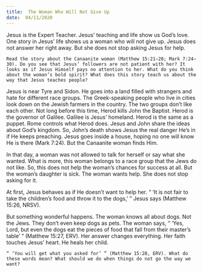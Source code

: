 ```yaml
---
title:  The Woman Who Will Not Give Up 
date:  04/11/2020
---
```


Jesus is the Expert Teacher. Jesus’ teaching and life show us God’s love. One story in Jesus’ life shows us a woman who will not give up. Jesus does not answer her right away. But she does not stop asking Jesus for help.

`Read the story about the Canaanite woman (Matthew 15:21–28; Mark 7:24–30). Do you see that Jesus’ followers are not patient with her? It looks as if Jesus Himself pays no attention to her. What do you think about the woman’s bold spirit? What does this story teach us about the way that Jesus teaches people?`

Jesus is near Tyre and Sidon. He goes into a land filled with strangers and hate for different race groups. The Greek-speaking people who live in cities look down on the Jewish farmers in the country. The two groups don’t like each other. Not long before this time, Herod kills John the Baptist. Herod is the governor of Galilee. Galilee is Jesus’ homeland. Herod is the same as a puppet. Rome controls what Herod does. Jesus and John share the ideas about God’s kingdom. So, John’s death shows Jesus the real danger He’s in if He keeps preaching. Jesus goes inside a house, hoping no one will know He is there (Mark 7:24). But the Canaanite woman finds Him.

In that day, a woman was not allowed to talk for herself or say what she wanted. What is more, this woman belongs to a race group that the Jews do not like. So, this does not help the woman’s chances for success at all. But the woman’s daughter is sick. The woman wants help. She does not stop asking for it.

At first, Jesus behaves as if He doesn’t want to help her. “ ‘It is not fair to take the children’s food and throw it to the dogs,’ ” Jesus says (Matthew 15:26, NRSV).

But something wonderful happens. The woman knows all about dogs. Not the Jews. They don’t even keep dogs as pets. The woman says, “ ‘Yes, Lord, but even the dogs eat the pieces of food that fall from their master’s table’ ” (Matthew 15:27, ERV). Her answer changes everything. Her faith touches Jesus’ heart. He heals her child.

`“ ‘You will get what you asked for’ ” (Matthew 15:28, ERV). What do these words mean? What should we do when things do not go the way we want?`